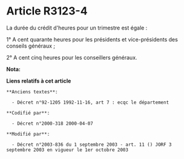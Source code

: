 # Article R3123-4

La durée du crédit d'heures pour un trimestre est égale :

1° A cent quarante heures pour les présidents et vice-présidents des conseils généraux ;

2° A cent cinq heures pour les conseillers généraux.

**Nota:**



**Liens relatifs à cet article**

	**Anciens textes**:

	  - Décret n°92-1205 1992-11-16, art 7 : ecqc le département

	**Codifié par**:

	  - Décret n°2000-318 2000-04-07

	**Modifié par**:

	  - Décret n°2003-836 du 1 septembre 2003 - art. 11 () JORF 3 septembre 2003 en vigueur le 1er octobre 2003
